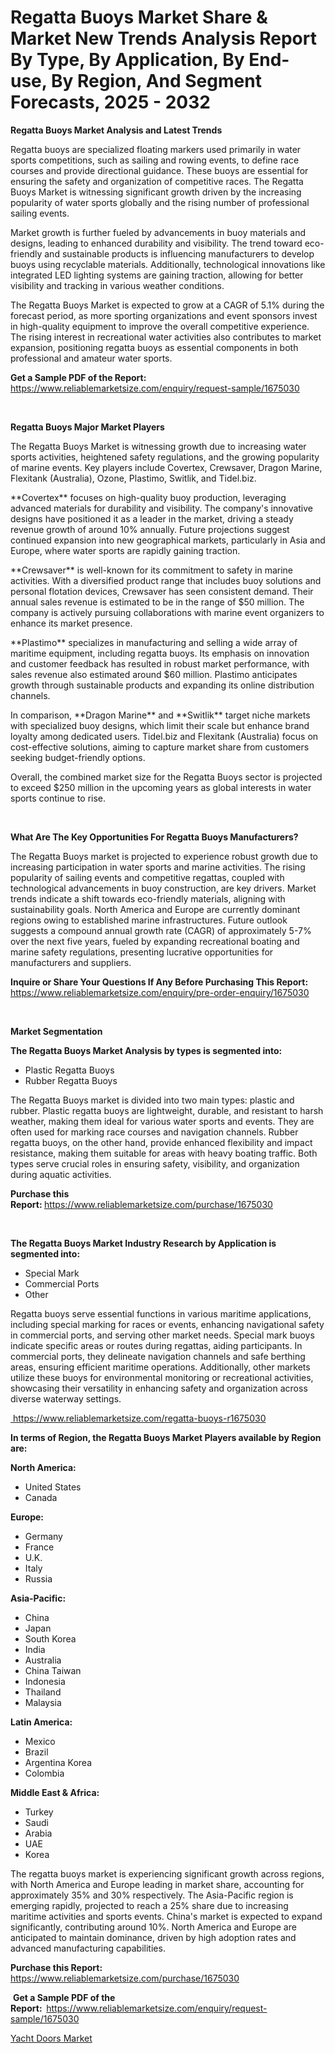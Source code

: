 <p><h1>Regatta Buoys Market Share & Market New Trends Analysis Report By Type, By Application, By End-use, By Region, And Segment Forecasts, 2025 - 2032</h1></p><p><strong>Regatta Buoys Market Analysis and Latest Trends</strong></p>
<p><p>Regatta buoys are specialized floating markers used primarily in water sports competitions, such as sailing and rowing events, to define race courses and provide directional guidance. These buoys are essential for ensuring the safety and organization of competitive races. The Regatta Buoys Market is witnessing significant growth driven by the increasing popularity of water sports globally and the rising number of professional sailing events.</p><p>Market growth is further fueled by advancements in buoy materials and designs, leading to enhanced durability and visibility. The trend toward eco-friendly and sustainable products is influencing manufacturers to develop buoys using recyclable materials. Additionally, technological innovations like integrated LED lighting systems are gaining traction, allowing for better visibility and tracking in various weather conditions.</p><p>The Regatta Buoys Market is expected to grow at a CAGR of 5.1% during the forecast period, as more sporting organizations and event sponsors invest in high-quality equipment to improve the overall competitive experience. The rising interest in recreational water activities also contributes to market expansion, positioning regatta buoys as essential components in both professional and amateur water sports.</p></p>
<p><strong>Get a Sample PDF of the Report:&nbsp;</strong> <a href="https://www.reliablemarketsize.com/enquiry/request-sample/1675030?utm_campaign=2948&utm_medium=2&utm_source=Github&utm_content=ia&utm_term=09042025&utm_id=regatta-buoys">https://www.reliablemarketsize.com/enquiry/request-sample/1675030</a></p>
<p>&nbsp;</p>
<p><strong>Regatta Buoys Major Market Players</strong></p>
<p><p>The Regatta Buoys Market is witnessing growth due to increasing water sports activities, heightened safety regulations, and the growing popularity of marine events. Key players include Covertex, Crewsaver, Dragon Marine, Flexitank (Australia), Ozone, Plastimo, Switlik, and Tidel.biz.</p><p>**Covertex** focuses on high-quality buoy production, leveraging advanced materials for durability and visibility. The company's innovative designs have positioned it as a leader in the market, driving a steady revenue growth of around 10% annually. Future projections suggest continued expansion into new geographical markets, particularly in Asia and Europe, where water sports are rapidly gaining traction.</p><p>**Crewsaver** is well-known for its commitment to safety in marine activities. With a diversified product range that includes buoy solutions and personal flotation devices, Crewsaver has seen consistent demand. Their annual sales revenue is estimated to be in the range of $50 million. The company is actively pursuing collaborations with marine event organizers to enhance its market presence.</p><p>**Plastimo** specializes in manufacturing and selling a wide array of maritime equipment, including regatta buoys. Its emphasis on innovation and customer feedback has resulted in robust market performance, with sales revenue also estimated around $60 million. Plastimo anticipates growth through sustainable products and expanding its online distribution channels.</p><p>In comparison, **Dragon Marine** and **Switlik** target niche markets with specialized buoy designs, which limit their scale but enhance brand loyalty among dedicated users. Tidel.biz and Flexitank (Australia) focus on cost-effective solutions, aiming to capture market share from customers seeking budget-friendly options.</p><p>Overall, the combined market size for the Regatta Buoys sector is projected to exceed $250 million in the upcoming years as global interests in water sports continue to rise.</p></p>
<p>&nbsp;</p>
<p><strong>What Are The Key Opportunities For Regatta Buoys Manufacturers?</strong></p>
<p><p>The Regatta Buoys market is projected to experience robust growth due to increasing participation in water sports and marine activities. The rising popularity of sailing events and competitive regattas, coupled with technological advancements in buoy construction, are key drivers. Market trends indicate a shift towards eco-friendly materials, aligning with sustainability goals. North America and Europe are currently dominant regions owing to established marine infrastructures. Future outlook suggests a compound annual growth rate (CAGR) of approximately 5-7% over the next five years, fueled by expanding recreational boating and marine safety regulations, presenting lucrative opportunities for manufacturers and suppliers.</p></p>
<p><strong>Inquire or Share Your Questions If Any Before Purchasing This Report:</strong> <a href="https://www.reliablemarketsize.com/enquiry/pre-order-enquiry/1675030?utm_campaign=2948&utm_medium=2&utm_source=Github&utm_content=ia&utm_term=09042025&utm_id=regatta-buoys">https://www.reliablemarketsize.com/enquiry/pre-order-enquiry/1675030</a></p>
<p>&nbsp;</p>
<p><strong>Market Segmentation</strong></p>
<p><strong>The Regatta Buoys Market Analysis by types is segmented into:</strong></p>
<p><ul><li>Plastic Regatta Buoys</li><li>Rubber Regatta Buoys</li></ul></p>
<p><p>The Regatta Buoys market is divided into two main types: plastic and rubber. Plastic regatta buoys are lightweight, durable, and resistant to harsh weather, making them ideal for various water sports and events. They are often used for marking race courses and navigation channels. Rubber regatta buoys, on the other hand, provide enhanced flexibility and impact resistance, making them suitable for areas with heavy boating traffic. Both types serve crucial roles in ensuring safety, visibility, and organization during aquatic activities.</p></p>
<p><strong>Purchase this Report:&nbsp;</strong><a href="https://www.reliablemarketsize.com/purchase/1675030?utm_campaign=2948&utm_medium=2&utm_source=Github&utm_content=ia&utm_term=09042025&utm_id=regatta-buoys">https://www.reliablemarketsize.com/purchase/1675030</a></p>
<p>&nbsp;</p>
<p><strong>The Regatta Buoys Market Industry Research by Application is segmented into:</strong></p>
<p><ul><li>Special Mark</li><li>Commercial Ports</li><li>Other</li></ul></p>
<p><p>Regatta buoys serve essential functions in various maritime applications, including special marking for races or events, enhancing navigational safety in commercial ports, and serving other market needs. Special mark buoys indicate specific areas or routes during regattas, aiding participants. In commercial ports, they delineate navigation channels and safe berthing areas, ensuring efficient maritime operations. Additionally, other markets utilize these buoys for environmental monitoring or recreational activities, showcasing their versatility in enhancing safety and organization across diverse waterway settings.</p></p>
<p><a href="https://www.reliablemarketsize.com/regatta-buoys-r1675030?utm_campaign=2948&utm_medium=2&utm_source=Github&utm_content=ia&utm_term=09042025&utm_id=regatta-buoys">&nbsp;https://www.reliablemarketsize.com/regatta-buoys-r1675030</a></p>
<p><strong>In terms of Region, the Regatta Buoys Market Players available by Region are:</strong></p>
<p>
    <p> <strong> North America: </strong>
        <ul>
            <li>United States</li>
            <li>Canada</li>
        </ul>
        </p> 
    <p> <strong> Europe: </strong>
        <ul>
            <li>Germany</li>
            <li>France</li>
            <li>U.K.</li>
            <li>Italy</li>
            <li>Russia</li>
        </ul>
        </p> 
    <p> <strong> Asia-Pacific: </strong>
        <ul>
            <li>China</li>
            <li>Japan</li>
            <li>South Korea</li>
            <li>India</li>
            <li>Australia</li>
            <li>China Taiwan</li>
            <li>Indonesia</li>
            <li>Thailand</li>
            <li>Malaysia</li>
        </ul>
        </p> 
    <p> <strong> Latin America: </strong>
        <ul>
            <li>Mexico</li>
            <li>Brazil</li>
            <li>Argentina Korea</li>
            <li>Colombia</li>
        </ul>
        </p> 
    <p> <strong> Middle East & Africa: </strong>
        <ul>
            <li>Turkey</li>
            <li>Saudi</li>
            <li>Arabia</li>
            <li>UAE</li>
            <li>Korea</li>
        </ul>
    </p>
    </p>
<p><p>The regatta buoys market is experiencing significant growth across regions, with North America and Europe leading in market share, accounting for approximately 35% and 30% respectively. The Asia-Pacific region is emerging rapidly, projected to reach a 25% share due to increasing maritime activities and sports events. China's market is expected to expand significantly, contributing around 10%. North America and Europe are anticipated to maintain dominance, driven by high adoption rates and advanced manufacturing capabilities.</p></p>
<p><strong>Purchase this Report: </strong><a href="https://www.reliablemarketsize.com/purchase/1675030?utm_campaign=2948&utm_medium=2&utm_source=Github&utm_content=ia&utm_term=09042025&utm_id=regatta-buoys">https://www.reliablemarketsize.com/purchase/1675030</a></p>
<p>&nbsp;<strong>Get a Sample PDF of the Report:&nbsp;&nbsp;</strong><a href="https://www.reliablemarketsize.com/enquiry/request-sample/1675030?utm_campaign=2948&utm_medium=2&utm_source=Github&utm_content=ia&utm_term=09042025&utm_id=regatta-buoys">https://www.reliablemarketsize.com/enquiry/request-sample/1675030</a></p>
<p><strong></strong></p>
<p><p><a href="https://github.com/penecorodz74/Market-Research-Report-List-1/blob/main/yacht-doors-market.md?utm_campaign=2948&utm_medium=2&utm_source=Github&utm_content=ia&utm_term=09042025&utm_id=regatta-buoys">Yacht Doors Market</a></p></p>